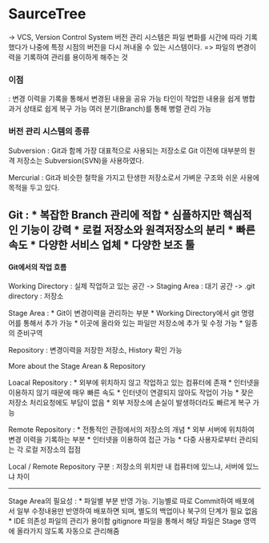 # SaurceTree
-> VCS, Version Control System
버전 관리 시스템은 파일 변화를 시간에 따라 기록했다가 나중에 특정 시점의 버전을 다시 꺼내올 수 있는 시스템이다.
=> 파일의 변경이력을 기록하여 관리를 용이하게 해주는 것

### 이점
  : 변경 이력을 기록을 통해서 변경된 내용을 공유 가능
  타인이 작업한 내용을 쉽게 병합
  과거 상태로 쉽게 복구 가능
  여러 분기(Branch)를 통해 병렬 관리 가능

### 버전 관리 시스템의 종류
Subversion
  : Git과 함께 가장 대표적으로 사용되는 저장소로 Git 이전에 대부분의 원격 저장소는 Subversion(SVN)을 사용하였다.

Mercurial
  : Git과 비슷한 철학을 가지고 탄생한 저장소로서 가벼운 구조와 쉬운 사용에 목적을 두고 있다.

Git
  : * 복잡한 Branch 관리에 적합
    * 심플하지만 핵심적인 기능이 강력
    * 로컬 저장소와 원격저장소의 분리
    * 빠른 속도
    * 다양한 서비스 업체
    * 다양한 보조 툴
---
#### Git에서의 작업 흐름
Working Directory : 실제 작업하고 있는 공간
->
Staging Area : 대기 공간
->
.git directory : 저장소

Stage Area
  : * Git이 변경이력을 관리하는 부분
    * Working Directory에서 git 명령어를 통해서 추가 가능
    * 이곳에 올라와 있는 파일만 저장소에 추가 및 수정 가능
    * 일종의 준비구역

Repository
  : 변경이력을 저장한 저장소, History 확인 가능

More about the Stage Arean & Repository

Loacal Repository
  : * 외부에 위치하지 않고 작업하고 있는 컴퓨터에 존재
    * 인터넷을 이용하지 않기 때문에 매우 빠른 속도
    * 인터넷이 연결되지 않아도 작업이 가능
    * 잦은 저장소 처리요청에도 부담이 없음
    * 외부 저장소에 손실이 발생하더라도 빠르게 복구 가능

Remote Repository
  : * 전통적인 관점에서의 저장소의 개념
    * 외부 서버에 위치하여 변경 이력을 기록하는 부분
    * 인터넷을 이용하여 접근 가능
    * 다중 사용자로부터 관리되는 각 로컬 저장소의 접점

Local / Remote Repository 구분
  : 저장소의 위치만 내 컴퓨터에 있느냐, 서버에 있느냐 차이

---

Stage Area의 필요성
  : * 파일별 부분 반영 가능. 기능별로 따로 Commit하여 배포에서 일부 수정내용만 반영하여 배포하면 되며, 별도의 백업이나 북구의 단계가 필요 없음
    * IDE 의존성 파일의 관리가 용이함
      gitignore 파일을 통해서 해당 파일은 Stage 영역에 올라가지 않도록 자동으로 관리해줌
